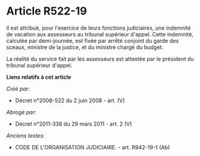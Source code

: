 # Article R522-19

Il est attribué, pour l'exercice de leurs fonctions judiciaires, une indemnité de vacation aux assesseurs au tribunal
supérieur d'appel. Cette indemnité, calculée par demi-journée, est fixée par arrêté conjoint du garde des sceaux, ministre de
la justice, et du ministre chargé du budget.

La réalité du service fait par les assesseurs est attestée par le président du tribunal supérieur d'appel.

**Liens relatifs à cet article**

_Créé par_:

  - Décret n°2008-522 du 2 juin 2008 - art. (V)

_Abrogé par_:

  - Décret n°2011-338 du 29 mars 2011 - art. 2 (V)

_Anciens textes_:

  - CODE DE L'ORGANISATION JUDICIAIRE. - art. R942-19-1 (Ab)
